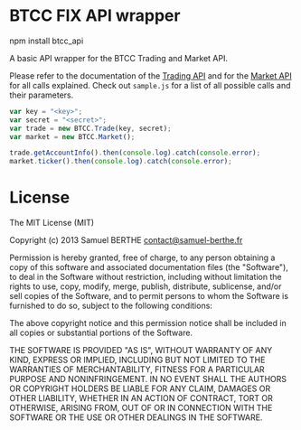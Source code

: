 # BTCC FIX API wrapper

npm install btcc_api

A basic API wrapper for the BTCC Trading and Market API.

Please refer to the documentation of the [Trading API](http://btcchina.org/api-trade-documentation-en) and for the [Market API](http://btcchina.org/api-market-data-documentation-en) for all calls explained. Check out `sample.js` for a list of all possible calls and their parameters.

```js
var key = "<key>";
var secret = "<secret>";
var trade = new BTCC.Trade(key, secret);
var market = new BTCC.Market();

trade.getAccountInfo().then(console.log).catch(console.error);
market.ticker().then(console.log).catch(console.error);
```

# License

The MIT License (MIT)

Copyright (c) 2013 Samuel BERTHE contact@samuel-berthe.fr

Permission is hereby granted, free of charge, to any person obtaining a copy of this software and associated documentation files (the "Software"), to deal in the Software without restriction, including without limitation the rights to use, copy, modify, merge, publish, distribute, sublicense, and/or sell copies of the Software, and to permit persons to whom the Software is furnished to do so, subject to the following conditions:

The above copyright notice and this permission notice shall be included in all copies or substantial portions of the Software.

THE SOFTWARE IS PROVIDED "AS IS", WITHOUT WARRANTY OF ANY KIND, EXPRESS OR IMPLIED, INCLUDING BUT NOT LIMITED TO THE WARRANTIES OF MERCHANTABILITY, FITNESS FOR A PARTICULAR PURPOSE AND NONINFRINGEMENT. IN NO EVENT SHALL THE AUTHORS OR COPYRIGHT HOLDERS BE LIABLE FOR ANY CLAIM, DAMAGES OR OTHER LIABILITY, WHETHER IN AN ACTION OF CONTRACT, TORT OR OTHERWISE, ARISING FROM, OUT OF OR IN CONNECTION WITH THE SOFTWARE OR THE USE OR OTHER DEALINGS IN THE SOFTWARE.
